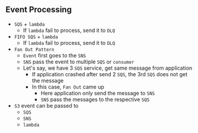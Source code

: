 ## Event Processing

- `SQS` + `lambda`
  - If `lambda` fail to process, send it to `DLQ`
- `FIFO SQS` + `lambda`
  - If `lambda` fail to process, send it to `DLQ`
- `Fan Out Pattern`
  - `Event` first goes to the `SNS`
  - `SNS` pass the event to multiple `SQS` or `consumer`
  - Let's say, we have 3 `SQS` service, get same message from application
    - If application crashed after send 2 `SQS`, the 3rd `SQS` does not get the message
    - In this case, `Fan Out` came up
      - Here application only send the message to `SNS`
      - `SNS` pass the messages to the respective `SQS`
- `S3` event can be passed to
  - `SQS`
  - `SNS`
  - `lambda`
